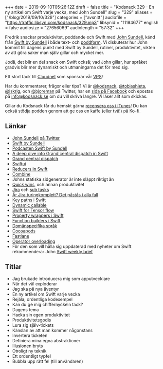 +++
date = 2019-09-10T05:26:12Z
draft = false
title = "Kodsnack 329 - En ny artikel om Swift varje vecka, med John Sundell"
slug = "329"
aliases = ["/blog/2019/09/10/329"]
categories = ["avsnitt"]
audiofile = "https://traffic.libsyn.com/kodsnack/329.mp3"
libsynid = "11184677"
english = false
audiosize = "27656069"
audiolength = "57:32"
+++

Fredrik snackar produktivitet, poddande och Swift med [John Sundell](https://twitter.com/johnsundell), känd från [Swift by Sundell](https://www.swiftbysundell.com/podcast/) i både text- och [poddform](https://www.swiftbysundell.com/podcast/). Vi diskuterar hur John kommit till dagens punkt med Swift by Sundell, rutiner, produktivitet, vikten av att göra saker man själv gillar och mycket mer.

Jodå, det blir en del snack om Swift också; vad John gillar, hur språket gradvis blir mer dynamiskt och utmaningarna det för med sig.

Ett stort tack till [Cloudnet](http://www.cloudnet.se) som sponsrar vår [VPS](http://en.wikipedia.org/wiki/Virtual_private_server)!

Har du kommentarer, frågor eller tips? Vi är [@kodsnack](https://www.twitter.com/kodsnack), [@tobiashieta](https://www.twitter.com/tobiashieta), [@iskrig](https://www.twitter.com/iskrig), och [@bjoreman](https://www.twitter.com/bjoreman) på Twitter, har en [sida på Facebook](https://www.facebook.com/kodsnack) och epostas på [info@kodsnack.se](mailto:info@kodsnack.se) om du vill skriva längre. Vi läser allt som skickas.

Gillar du Kodsnack får du hemskt gärna [recensera oss i iTunes](http://itunes.apple.com/se/podcast/kodsnack/id561631498?l=en)! Du kan också stödja podden genom att <a href="https://ko-fi.com/kodsnack" rel="payment">ge oss en kaffe (eller två!) på Ko-fi</a>.

## Länkar ##
* [John Sundell på Twitter](https://twitter.com/johnsundell)
* [Swift by Sundell](https://www.swiftbysundell.com/podcast/)
* [Podcasten Swift by Sundell](https://www.swiftbysundell.com/podcast/)
* [A deep dive into Grand central dispatch in Swift](https://www.swiftbysundell.com/articles/a-deep-dive-into-grand-central-dispatch-in-swift/)
* [Grand central dispatch](https://en.wikipedia.org/wiki/Grand_Central_Dispatch)
* [Swiftui](https://developer.apple.com/documentation/swiftui)
* [Reducers in Swift](https://www.swiftbysundell.com/articles/reducers-in-swift/)
* [Combine](https://developer.apple.com/documentation/combine)
* Johns statiska sidgenerator är inte släppt riktigt än
* [Quick wins](https://www.swiftbysundell.com/meta/productivity/), och annan produktivitet
* [Jira](https://en.wikipedia.org/wiki/Jira_%28software%29) och [sub tasks](https://confluence.atlassian.com/adminjiraserver072/configuring-sub-tasks-828788265.html)
* [Är Jira turingkomplett? Det påstås i alla fall](https://news.ycombinator.com/item?id=17689446)
* [Key paths i Swift](https://www.swiftbysundell.com/articles/bindable-values-in-swift/)
* [Dynamic callable](https://www.hackingwithswift.com/articles/134/how-to-use-dynamiccallable-in-swift)
* [Swift for Tensor flow](https://www.tensorflow.org/swift)
* [Property wrappers i Swift](https://nshipster.com/propertywrapper/)
* [Function builders i Swift](https://www.swiftbysundell.com/articles/the-swift-51-features-that-power-swiftuis-api/)
* [Domänspecifika språk](https://en.wikipedia.org/wiki/Domain-specific_language)
* [Cocoapods](https://en.wikipedia.org/wiki/CocoaPods)
* [Fastlane](https://fastlane.tools/)
* [Operator overloading](https://en.wikipedia.org/wiki/Operator_overloading)
* För den som vill hålla sig uppdaterad med nyheter om Swift rekommenderar John [Swift weekly brief](https://swiftweekly.github.io/)

## Titlar ##
* Jag brukade introducera mig som apputvecklare
* När det väl exploderar
* Jag ska på nya äventyr
* En ny artikel om Swift varje vecka
* Rejäla, ordentliga kodexempel
* Kan du ge mig chiffernyckeln tack?
* Dagens tema
* Hacka sin egen produktivitet
* Produktivitetsgodis
* Lura sig själv-tickets
* Känslan av att man kommer någonstans
* Invertera ticketen
* Definiera mina egna abstraktioner
* Illusionen bryts
* Otroligt ny teknik
* Ett ordentligt typfel
* Bubbla upp rätt fel (till användaren)